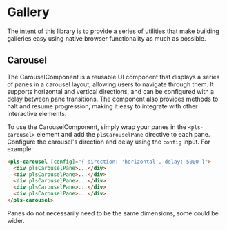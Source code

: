 # Gallery

The intent of this library is to provide a series of utilities that make building galleries easy using native browser functionality as much as possible.

## Carousel

The CarouselComponent is a reusable UI component that displays a series of panes in a carousel layout, allowing users to navigate through them. It supports horizontal and vertical directions, and can be configured with a delay between pane transitions. The component also provides methods to halt and resume progression, making it easy to integrate with other interactive elements.

To use the CarouselComponent, simply wrap your panes in the `<pls-carousel>` element and add the `plsCarouselPane` directive to each pane. Configure the carousel's direction and delay using the `config` input. For example:

```html
<pls-carousel [config]="{ direction: 'horizontal', delay: 5000 }">
  <div plsCarouselPane>...</div>
  <div plsCarouselPane>...</div>
  <div plsCarouselPane>...</div>
  <div plsCarouselPane>...</div>
  <div plsCarouselPane>...</div>
</pls-carousel>
```

Panes do not necessarily need to be the same dimensions, some could be wider.
